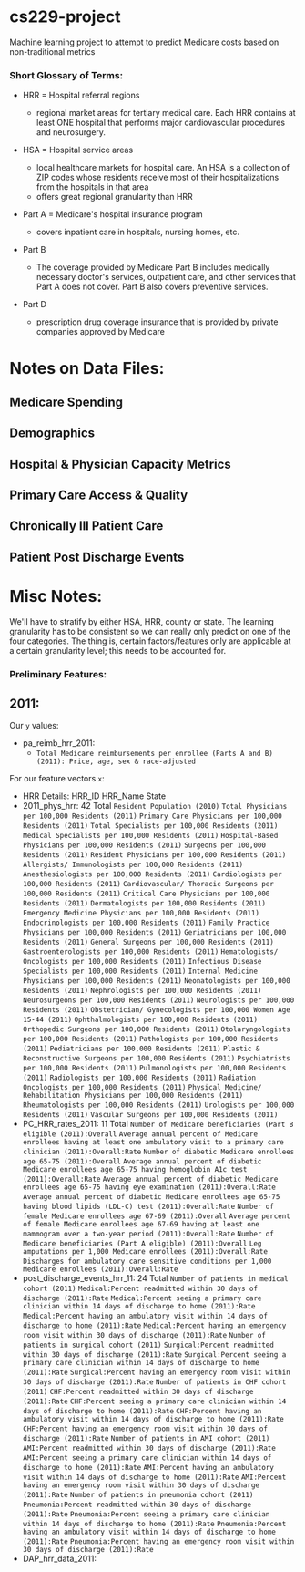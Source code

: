 # cs229-project
Machine learning project to attempt to predict Medicare costs based on non-traditional metrics

### Short Glossary of Terms:

* HRR = Hospital referral regions
    - regional market areas for tertiary medical care. Each HRR contains at least ONE hospital that performs major cardiovascular procedures and neurosurgery.

* HSA = Hospital service areas
    - local healthcare markets for hospital care. An HSA is a collection of ZIP codes whose residents receive most of their hospitalizations from the hospitals in that area
    - offers great regional granularity than HRR

* Part A = Medicare's hospital insurance program
    - covers inpatient care in hospitals, nursing homes, etc.

* Part B
    - The coverage provided by Medicare Part B includes medically necessary doctor's services, outpatient care, and other services that Part A does not cover. Part B also covers preventive services.

* Part D
    - prescription drug coverage insurance that is provided by private companies approved by Medicare

# Notes on Data Files:

## Medicare Spending

## Demographics

## Hospital & Physician Capacity Metrics

## Primary Care Access & Quality

## Chronically Ill Patient Care

## Patient Post Discharge Events

# Misc Notes:

We'll have to stratify by either HSA, HRR, county or state. The learning granularity has to be consistent so we can really only predict on one of the four categories. The thing is, certain factors/features only are applicable at a certain granularity level; this needs to be accounted for.


### Preliminary Features:

## 2011:

Our `y` values:
- pa_reimb_hrr_2011:
    - `Total Medicare reimbursements per enrollee (Parts A and B) (2011): Price, age, sex & race-adjusted`

For our feature vectors `x`:
- HRR Details:
    HRR_ID
    HRR_Name
    State
- 2011_phys_hrr: 42 Total
    `Resident Population (2010)`
    `Total Physicians per 100,000 Residents (2011)`
    `Primary Care Physicians per 100,000 Residents (2011)`
    `Total Specialists per 100,000 Residents (2011)`
    `Medical Specialists per 100,000 Residents (2011)`
    `Hospital-Based Physicians per 100,000 Residents (2011)`
    `Surgeons per 100,000 Residents (2011)`
    `Resident Physicians per 100,000 Residents (2011)`
    `Allergists/ Immunologists per 100,000 Residents (2011)`
    `Anesthesiologists per 100,000 Residents (2011)`
    `Cardiologists per 100,000 Residents (2011)`
    `Cardiovascular/ Thoracic Surgeons per 100,000 Residents (2011)`
    `Critical Care Physicians per 100,000 Residents (2011)`
    `Dermatologists per 100,000 Residents (2011)`
    `Emergency Medicine Physicians per 100,000 Residents (2011)`
    `Endocrinologists per 100,000 Residents (2011)`
    `Family Practice Physicians per 100,000 Residents (2011)`
    `Geriatricians per 100,000 Residents (2011)`
    `General Surgeons per 100,000 Residents (2011)`
    `Gastroenterologists per 100,000 Residents (2011)`
    `Hematologists/ Oncologists per 100,000 Residents (2011)`
    `Infectious Disease Specialists per 100,000 Residents (2011)`
    `Internal Medicine Physicians per 100,000 Residents (2011)`
    `Neonatologists per 100,000 Residents (2011)`
    `Nephrologists per 100,000 Residents (2011)`
    `Neurosurgeons per 100,000 Residents (2011)`
    `Neurologists per 100,000 Residents (2011)`
    `Obstetrician/ Gynecologists per 100,000 Women Age 15-44 (2011)`
    `Ophthalmologists per 100,000 Residents (2011)`
    `Orthopedic Surgeons per 100,000 Residents (2011)`
    `Otolaryngologists per 100,000 Residents (2011)`
    `Pathologists per 100,000 Residents (2011)`
    `Pediatricians per 100,000 Residents (2011)`
    `Plastic & Reconstructive Surgeons per 100,000 Residents (2011)`
    `Psychiatrists per 100,000 Residents (2011)`
    `Pulmonologists per 100,000 Residents (2011)`
    `Radiologists per 100,000 Residents (2011)`
    `Radiation Oncologists per 100,000 Residents (2011)`
    `Physical Medicine/ Rehabilitation Physicians per 100,000 Residents (2011)`
    `Rheumatologists per 100,000 Residents (2011)`
    `Urologists per 100,000 Residents (2011)`
    `Vascular Surgeons per 100,000 Residents (2011)`
- PC_HRR_rates_2011: 11 Total
    `Number of Medicare beneficiaries (Part B eligible (2011):Overall`
    `Average annual percent of Medicare enrollees having at least one ambulatory visit to a primary care clinician (2011):Overall:Rate`
    `Number of diabetic Medicare enrollees age 65-75 (2011):Overall`
    `Average annual percent of diabetic Medicare enrollees age 65-75 having hemoglobin A1c test (2011):Overall:Rate`
    `Average annual percent of diabetic Medicare enrollees age 65-75 having eye examination (2011):Overall:Rate`
    `Average annual percent of diabetic Medicare enrollees age 65-75 having blood lipids (LDL-C) test (2011):Overall:Rate`
    `Number of female Medicare enrollees age 67-69 (2011):Overall`
    `Average percent of female Medicare enrollees age 67-69 having at least one mammogram over a two-year period (2011):Overall:Rate`
    `Number of Medicare beneficiaries (Part A eligible) (2011):Overall`
    `Leg amputations per 1,000 Medicare enrollees (2011):Overall:Rate`
    `Discharges for ambulatory care sensitive conditions per 1,000 Medicare enrollees (2011):Overall:Rate`
- post_discharge_events_hrr_11: 24 Total
    `Number of patients in medical cohort (2011)`
    `Medical:Percent readmitted within 30 days of discharge (2011):Rate`
    `Medical:Percent seeing a primary care clinician within 14 days of discharge to home (2011):Rate`
    `Medical:Percent having an ambulatory visit within 14 days of discharge to home (2011):Rate`
    `Medical:Percent having an emergency room visit within 30 days of discharge (2011):Rate`
    `Number of patients in surgical cohort (2011)`
    `Surgical:Percent readmitted within 30 days of discharge (2011):Rate`
    `Surgical:Percent seeing a primary care clinician within 14 days of discharge to home (2011):Rate`
    `Surgical:Percent having an emergency room visit within 30 days of discharge (2011):Rate`
    `Number of patients in CHF cohort (2011)`
    `CHF:Percent readmitted within 30 days of discharge (2011):Rate`
    `CHF:Percent seeing a primary care clinician within 14 days of discharge to home (2011):Rate`
    `CHF:Percent having an ambulatory visit within 14 days of discharge to home (2011):Rate`
    `CHF:Percent having an emergency room visit within 30 days of discharge (2011):Rate`
    `Number of patients in AMI cohort (2011)`
    `AMI:Percent readmitted within 30 days of discharge (2011):Rate`
    `AMI:Percent seeing a primary care clinician within 14 days of discharge to home (2011):Rate`
    `AMI:Percent having an ambulatory visit within 14 days of discharge to home (2011):Rate`
    `AMI:Percent having an emergency room visit within 30 days of discharge (2011):Rate`
    `Number of patients in pneumonia cohort (2011)`
    `Pneumonia:Percent readmitted within 30 days of discharge (2011):Rate`
    `Pneumonia:Percent seeing a primary care clinician within 14 days of discharge to home (2011):Rate`
    `Pneumonia:Percent having an ambulatory visit within 14 days of discharge to home (2011):Rate`
    `Pneumonia:Percent having an emergency room visit within 30 days of discharge (2011):Rate`
- DAP_hrr_data_2011:
    
